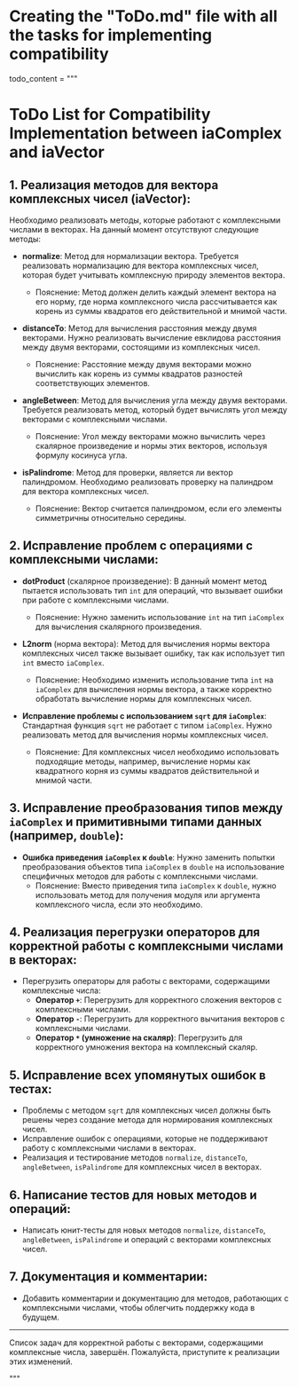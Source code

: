 # Creating the "ToDo.md" file with all the tasks for implementing compatibility
todo_content = """
# ToDo List for Compatibility Implementation between iaComplex and iaVector

## 1. Реализация методов для вектора комплексных чисел (iaVector<iaComplex>):
Необходимо реализовать методы, которые работают с комплексными числами в векторах. На данный момент отсутствуют следующие методы:

- **normalize**: Метод для нормализации вектора. Требуется реализовать нормализацию для вектора комплексных чисел, которая будет учитывать комплексную природу элементов вектора.
  - Пояснение: Метод должен делить каждый элемент вектора на его норму, где норма комплексного числа рассчитывается как корень из суммы квадратов его действительной и мнимой части.

- **distanceTo**: Метод для вычисления расстояния между двумя векторами. Нужно реализовать вычисление евклидова расстояния между двумя векторами, состоящими из комплексных чисел.
  - Пояснение: Расстояние между двумя векторами можно вычислить как корень из суммы квадратов разностей соответствующих элементов.

- **angleBetween**: Метод для вычисления угла между двумя векторами. Требуется реализовать метод, который будет вычислять угол между векторами с комплексными числами.
  - Пояснение: Угол между векторами можно вычислить через скалярное произведение и нормы этих векторов, используя формулу косинуса угла.

- **isPalindrome**: Метод для проверки, является ли вектор палиндромом. Необходимо реализовать проверку на палиндром для вектора комплексных чисел.
  - Пояснение: Вектор считается палиндромом, если его элементы симметричны относительно середины.

## 2. Исправление проблем с операциями с комплексными числами:
- **dotProduct** (скалярное произведение): В данный момент метод пытается использовать тип `int` для операций, что вызывает ошибки при работе с комплексными числами.
  - Пояснение: Нужно заменить использование `int` на тип `iaComplex` для вычисления скалярного произведения.

- **L2norm** (норма вектора): Метод для вычисления нормы вектора комплексных чисел также вызывает ошибку, так как использует тип `int` вместо `iaComplex`.
  - Пояснение: Необходимо изменить использование типа `int` на `iaComplex` для вычисления нормы вектора, а также корректно обработать вычисление нормы для комплексных чисел.

- **Исправление проблемы с использованием `sqrt` для `iaComplex`**: Стандартная функция `sqrt` не работает с типом `iaComplex`. Нужно реализовать метод для вычисления нормы комплексных чисел.
  - Пояснение: Для комплексных чисел необходимо использовать подходящие методы, например, вычисление нормы как квадратного корня из суммы квадратов действительной и мнимой части.

## 3. Исправление преобразования типов между `iaComplex` и примитивными типами данных (например, `double`):
- **Ошибка приведения `iaComplex` к `double`**: Нужно заменить попытки преобразования объектов типа `iaComplex` в `double` на использование специфичных методов для работы с комплексными числами.
  - Пояснение: Вместо приведения типа `iaComplex` к `double`, нужно использовать метод для получения модуля или аргумента комплексного числа, если это необходимо.

## 4. Реализация перегрузки операторов для корректной работы с комплексными числами в векторах:
- Перегрузить операторы для работы с векторами, содержащими комплексные числа:
  - **Оператор `+`**: Перегрузить для корректного сложения векторов с комплексными числами.
  - **Оператор `-`**: Перегрузить для корректного вычитания векторов с комплексными числами.
  - **Оператор `*` (умножение на скаляр)**: Перегрузить для корректного умножения вектора на комплексный скаляр.

## 5. Исправление всех упомянутых ошибок в тестах:

- Проблемы с методом `sqrt` для комплексных чисел должны быть решены через создание метода для нормирования комплексных чисел.
- Исправление ошибок с операциями, которые не поддерживают работу с комплексными числами в векторах.
- Реализация и тестирование методов `normalize`, `distanceTo`, `angleBetween`, `isPalindrome` для комплексных чисел в векторах.

## 6. Написание тестов для новых методов и операций:
- Написать юнит-тесты для новых методов `normalize`, `distanceTo`, `angleBetween`, `isPalindrome` и операций с векторами комплексных чисел.

## 7. Документация и комментарии:
- Добавить комментарии и документацию для методов, работающих с комплексными числами, чтобы облегчить поддержку кода в будущем.

---
Список задач для корректной работы с векторами, содержащими комплексные числа, завершён. Пожалуйста, приступите к реализации этих изменений.

"""